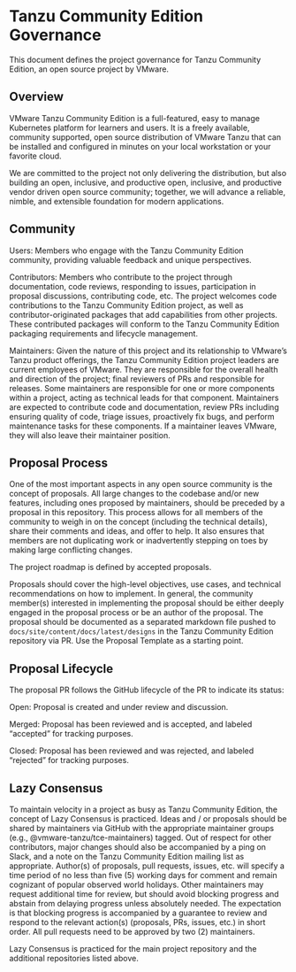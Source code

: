 
# Tanzu Community Edition Governance

This document defines the project governance for Tanzu Community Edition, an open source project by VMware.

## Overview

VMware Tanzu Community Edition is a full-featured, easy to manage Kubernetes platform for learners and users. It is a freely available, community supported, open source distribution of VMware Tanzu that can be installed and configured in minutes on your local workstation or your favorite cloud.

We are committed to the project not only delivering the distribution, but also building an open, inclusive, and productive open, inclusive, and productive vendor driven open source community; together, we will advance a reliable, nimble, and extensible foundation for modern applications.

## Community

Users: Members who engage with the Tanzu Community Edition community, providing valuable feedback and unique perspectives.

Contributors: Members who contribute to the project through documentation, code reviews, responding to issues, participation in proposal discussions, contributing code, etc. The project welcomes code contributions to the Tanzu Community Edition project, as well as contributor-originated packages that add capabilities from other projects. These contributed packages will conform to the Tanzu Community Edition packaging requirements and lifecycle management.

Maintainers: Given the nature of this project and its relationship to VMware’s Tanzu product offerings, the Tanzu Community Edition project leaders are current employees of VMware. They are responsible for the overall health and direction of the project; final reviewers of PRs and responsible for releases. Some maintainers are responsible for one or more components within a project, acting as technical leads for that component. Maintainers are expected to contribute code and documentation, review PRs including ensuring quality of code, triage issues, proactively fix bugs, and perform maintenance tasks for these components. If a maintainer leaves VMware, they will also leave their maintainer position.

## Proposal Process

One of the most important aspects in any open source community is the concept of proposals. All large changes to the codebase and/or new features, including ones proposed by maintainers, should be preceded by a proposal in this repository. This process allows for all members of the community to weigh in on the concept (including the technical details), share their comments and ideas, and offer to help. It also ensures that members are not duplicating work or inadvertently stepping on toes by making large conflicting changes.

The project roadmap is defined by accepted proposals.

Proposals should cover the high-level objectives, use cases, and technical recommendations on how to implement. In general, the community member(s) interested in implementing the proposal should be either deeply engaged in the proposal process or be an author of the proposal.
The proposal should be documented as a separated markdown file pushed to `docs/site/content/docs/latest/designs` in the Tanzu Community Edition repository via PR.
Use the Proposal Template as a starting point.

## Proposal Lifecycle

The proposal PR follows the GitHub lifecycle of the PR to indicate its status:

Open: Proposal is created and under review and discussion.

Merged: Proposal has been reviewed and is accepted, and labeled “accepted” for tracking purposes.

Closed: Proposal has been reviewed and was rejected, and labeled “rejected” for tracking purposes.

## Lazy Consensus

To maintain velocity in a project as busy as Tanzu Community Edition, the concept of Lazy Consensus is practiced. Ideas and / or proposals should be shared by maintainers via GitHub with the appropriate maintainer groups (e.g., @vmware-tanzu/tce-maintainers) tagged. Out of respect for other contributors, major changes should also be accompanied by a ping on Slack, and a note on the Tanzu Community Edition mailing list as appropriate. Author(s) of proposals, pull requests, issues, etc. will specify a time period of no less than five (5) working days for comment and remain cognizant of popular observed world holidays.
Other maintainers may request additional time for review, but should avoid blocking progress and abstain from delaying progress unless absolutely needed. The expectation is that blocking progress is accompanied by a guarantee to review and respond to the relevant action(s) (proposals, PRs, issues, etc.) in short order. All pull requests need to be approved by two (2) maintainers.

Lazy Consensus is practiced for the main project repository and the additional repositories listed above.
